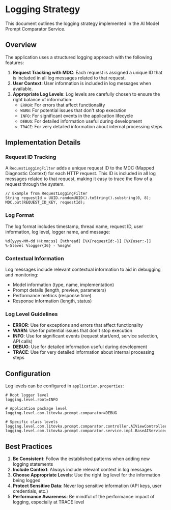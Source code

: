 # Logging Strategy

This document outlines the logging strategy implemented in the AI Model Prompt Comparator Service.

## Overview

The application uses a structured logging approach with the following features:

1. **Request Tracking with MDC**: Each request is assigned a unique ID that is included in all log messages related to that request.
2. **User Context**: User information is included in log messages when available.
3. **Appropriate Log Levels**: Log levels are carefully chosen to ensure the right balance of information:
   - `ERROR`: For errors that affect functionality
   - `WARN`: For potential issues that don't stop execution
   - `INFO`: For significant events in the application lifecycle
   - `DEBUG`: For detailed information useful during development
   - `TRACE`: For very detailed information about internal processing steps

## Implementation Details

### Request ID Tracking

A `RequestLoggingFilter` adds a unique request ID to the MDC (Mapped Diagnostic Context) for each HTTP request. This ID is included in all log messages related to that request, making it easy to trace the flow of a request through the system.

```
// Example from RequestLoggingFilter
String requestId = UUID.randomUUID().toString().substring(0, 8);
MDC.put(REQUEST_ID_KEY, requestId);
```

### Log Format

The log format includes timestamp, thread name, request ID, user information, log level, logger name, and message:

```
%d{yyyy-MM-dd HH:mm:ss} [%thread] [%X{requestId:-}] [%X{user:-}] %-5level %logger{36} - %msg%n
```

### Contextual Information

Log messages include relevant contextual information to aid in debugging and monitoring:

- Model information (type, name, implementation)
- Prompt details (length, preview, parameters)
- Performance metrics (response time)
- Response information (length, status)

### Log Level Guidelines

- **ERROR**: Use for exceptions and errors that affect functionality
- **WARN**: Use for potential issues that don't stop execution
- **INFO**: Use for significant events (request start/end, service selection, API calls)
- **DEBUG**: Use for detailed information useful during development
- **TRACE**: Use for very detailed information about internal processing steps

## Configuration

Log levels can be configured in `application.properties`:

```properties
# Root logger level
logging.level.root=INFO

# Application package level
logging.level.com.litovka.prompt.comparator=DEBUG

# Specific class levels
logging.level.com.litovka.prompt.comparator.controller.AIViewController=TRACE
logging.level.com.litovka.prompt.comparator.service.impl.BaseAIService=TRACE
```

## Best Practices

1. **Be Consistent**: Follow the established patterns when adding new logging statements
2. **Include Context**: Always include relevant context in log messages
3. **Choose Appropriate Levels**: Use the right log level for the information being logged
4. **Protect Sensitive Data**: Never log sensitive information (API keys, user credentials, etc.)
5. **Performance Awareness**: Be mindful of the performance impact of logging, especially at TRACE level
